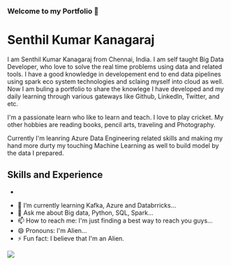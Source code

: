 ### Welcome to my Portfolio 👋

# Senthil Kumar Kanagaraj
I am Senthil Kumar Kanagaraj from Chennai, India. I am self taught Big Data Developer, who love to solve the real time problems using data and related tools. I have a good knowledge in developement end to end data pipelines using spark eco system technologies and sclaing myself into cloud as well. Now I am buling a portfolio to share the knowlege I have developed and my daily learning through various gateways like Github, LinkedIn, Twitter, and etc.

I'm a passionate learn who like to learn and teach. I love to play cricket. My other hobbies are reading books, pencil arts, traveling and Photography. 

Currently I'm leanring Azure Data Engineering related skills and making my hand more durty my touching Machine Learning as well to build model by the data I prepared.

## Skills and Experience

* 

- 🌱 I’m currently learning Kafka, Azure and Databrricks...
- 💬 Ask me about Big data, Python, SQL, Spark...
- 📫 How to reach me: I'm just finding a best way to reach you guys...
- 😄 Pronouns: I'm Alien...
- ⚡ Fun fact: I believe that I'm an Alien.

<img src="https://github-readme-stats.vercel.app/api?username=SenthilKumar009&&show_icons=true&&tile_color=ffffff&icon_color=bb2acf&7text_color=dafff7dc&bg_color=151515" />
